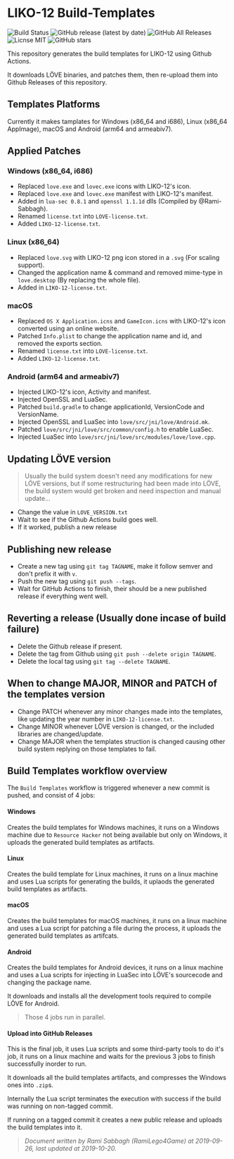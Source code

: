 # LIKO-12 Build-Templates

![Build Status](https://github.com/LIKO-12/Build-Templates/workflows/Build%20Templates/badge.svg)
![GitHub release (latest by date)](https://img.shields.io/github/v/release/LIKO-12/Build-Templates?label=Release)
![GitHub All Releases](https://img.shields.io/github/downloads/LIKO-12/Build-Templates/total?label=Downloads)
![Licnse MIT](https://img.shields.io/github/license/LIKO-12/Build-Templates?label=License)
![GitHub stars](https://img.shields.io/github/stars/LIKO-12/Build-Templates?style=social)

This repository generates the build templates for LIKO-12 using Github Actions.

It downloads LÖVE binaries, and patches them, then re-upload them into Github Releases of this repository.

## Templates Platforms

Currently it makes tamplates for Windows (x86_64 and i686), Linux (x86_64 AppImage), macOS and Android (arm64 and armeabiv7).

## Applied Patches

### Windows (x86_64, i686)

- Replaced `love.exe` and `lovec.exe` icons with LIKO-12's icon.
- Replaced `love.exe` and `lovec.exe` manifest with LIKO-12's manifest.
- Added in `lua-sec 0.8.1` and `openssl 1.1.1d` dlls (Compiled by @Rami-Sabbagh).
- Renamed `license.txt` into `LOVE-license.txt`.
- Added `LIKO-12-license.txt`.

### Linux (x86_64)

- Replaced `love.svg` with LIKO-12 png icon stored in a `.svg` (For scaling support).
- Changed the application name & command and removed mime-type in `love.desktop` (By replacing the whole file).
- Added in `LIKO-12-license.txt`.

### macOS

- Replaced `OS X Application.icns` and `GameIcon.icns` with LIKO-12's icon converted using an online website.
- Patched `Info.plist` to change the application name and id, and removed the exports section.
- Renamed `license.txt` into `LOVE-license.txt`.
- Added `LIKO-12-license.txt`.

### Android (arm64 and armeabiv7)

- Injected LIKO-12's icon, Activity and manifest.
- Injected OpenSSL and LuaSec.
- Patched `build.gradle` to change applicationId, VersionCode and VersionName.
- Injected OpenSSL and LuaSec into `love/src/jni/love/Android.mk`.
- Patched `love/src/jni/love/src/common/config.h` to enable LuaSec.
- Injected LuaSec into `love/src/jni/love/src/modules/love/love.cpp`.

## Updating LÖVE version

> Usually the build system doesn't need any modifications for new LÖVE versions, but if some restructuring had been made into LÖVE, the build system would get broken and need inspection and manual update...

- Change the value in `LOVE_VERSION.txt`
- Wait to see if the Github Actions build goes well.
- If it worked, publish a new release

## Publishing new release

- Create a new tag using `git tag TAGNAME`, make it follow semver and don't prefix it with `v`.
- Push the new tag using `git push --tags`.
- Wait for GitHub Actions to finish, their should be a new published release if everything went well.

## Reverting a release (Usually done incase of build failure)

- Delete the Github release if present.
- Delete the tag from Github using `git push --delete origin TAGNAME`.
- Delete the local tag using `git tag --delete TAGNAME`.

## When to change MAJOR, MINOR and PATCH of the templates version

- Change PATCH whenever any minor changes made into the templates, like updating the year number in `LIKO-12-license.txt`.
- Change MINOR whenever LÖVE version is changed, or the included libraries are changed/update.
- Change MAJOR when the templates struction is changed causing other build system replying on those templates to fail.

## Build Templates workflow overview

The `Build Templates` workflow is triggered whenever a new commit is pushed, and consist of 4 jobs:

#### Windows

Creates the build templates for Windows machines, it runs on a Windows machine due to `Resource Hacker` not being available but only on Windows, it uploads the generated build templates as artifacts.

#### Linux

Creates the build template for Linux machines, it runs on a linux machine and uses Lua scripts for generating the builds, it uplaods the generated build templates as artifacts.

#### macOS

Creates the build templates for macOS machines, it runs on a linux machine and uses a Lua script for patching a file during the process, it uploads the generated build templates as artifcats.

#### Android

Creates the build templates for Android devices, it runs on a linux machine and uses a Lua scripts for injecting in LuaSec into LÖVE's sourcecode and changing the package name.

It downloads and installs all the development tools required to compile LÖVE for Android.

> Those 4 jobs run in parallel.

#### Upload into GitHub Releases

This is the final job, it uses Lua scripts and some third-party tools to do it's job, it runs on a linux machine and waits for the previous 3 jobs to finish successfully inorder to run.

It downloads all the build templates artifacts, and compresses the Windows ones into `.zip`s.

Internally the Lua script terminates the execution with success if the build was running on non-tagged commit.

If running on a tagged commit it creates a new public release and uploads the build templates into it.

> _Document written by Rami Sabbagh (RamiLego4Game) at 2019-09-26, last updated at 2019-10-20._
